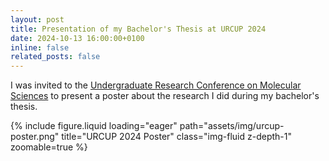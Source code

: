 ```yaml
---
layout: post
title: Presentation of my Bachelor's Thesis at URCUP 2024
date: 2024-10-13 16:00:00+0100
inline: false
related_posts: false
---
```


I was invited to the <a href="https://urcup.cup.uni-muenchen.de/">Undergraduate Research Conference on Molecular Sciences</a> to present a poster about the research I did during my bachelor's thesis.

{% include figure.liquid loading="eager" path="assets/img/urcup-poster.png" title="URCUP 2024 Poster" class="img-fluid z-depth-1" zoomable=true %}
